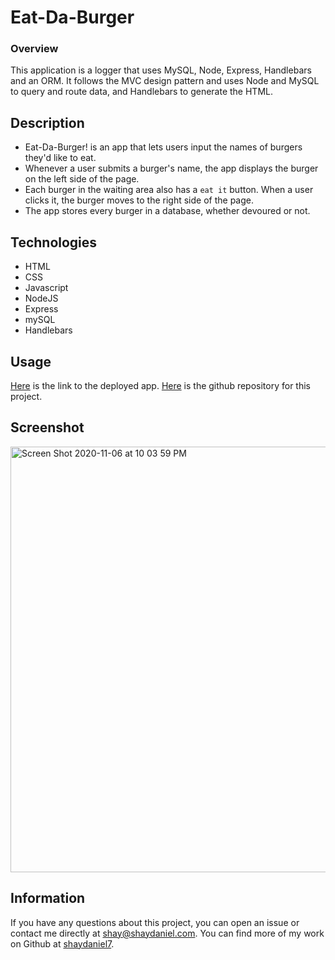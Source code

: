 # Eat-Da-Burger

### Overview

This application is a logger that uses MySQL, Node, Express, Handlebars and an ORM. It follows the MVC design pattern and uses Node and MySQL to query and route data, and Handlebars to generate the HTML.

## Description

* Eat-Da-Burger! is an app that lets users input the names of burgers they'd like to eat.
* Whenever a user submits a burger's name, the app displays the burger on the left side of the page.
* Each burger in the waiting area also has a `eat it` button. When a user clicks it, the burger moves to the right side of the page.
* The app stores every burger in a database, whether devoured or not.

## Technologies

* HTML
* CSS
* Javascript
* NodeJS
* Express
* mySQL
* Handlebars

## Usage

[Here](https://warm-woodland-61603.herokuapp.com/) is the link to the deployed app.  [Here](https://github.com/shaydaniel7/burger "Link to github repository") is the github repository for this project.

## Screenshot

<img width="681" alt="Screen Shot 2020-11-06 at 10 03 59 PM" src="https://user-images.githubusercontent.com/67557233/98433483-41fc0100-207c-11eb-99b5-6c4323bda505.png">

## Information

If you have any questions about this project, you can open an issue or contact me directly at shay@shaydaniel.com. You can find more of my work on Github at [shaydaniel7](https://github.com/shaydaniel7/).  

